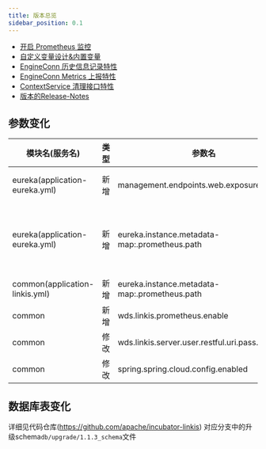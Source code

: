 ```yaml
---
title: 版本总览
sidebar_position: 0.1
--- 
```

- [开启 Prometheus 监控](/deployment/involve-prometheus-into-linkis.md)
- [自定义变量设计&内置变量](/architecture/commons/variable.md)
- [EngineConn 历史信息记录特性](/architecture/computation-governance-services/engine/engine-conn-history.md)
- [EngineConn Metrics 上报特性](/architecture/computation-governance-services/engine/engine-conn-metrics.md)
- [ContextService 清理接口特性](/architecture/public-enhancement-services/context-service/content-service-cleanup.md)
- [版本的Release-Notes](/download/release-notes-1.1.3)

## 参数变化

| 模块名(服务名)| 类型  |     参数名                                                | 默认值             | 描述                                                    |
| ----------- | ----- | -------------------------------------------------------- | ---------------- | ------------------------------------------------------- |
|eureka(application-eureka.yml) | 新增  | management.endpoints.web.exposure.include|refresh,info,health,metrics   | Spring Boot Actuator暴露端口范围|
|eureka(application-eureka.yml)  | 新增   |eureka.instance.metadata-map:.prometheus.path| ${prometheus.path:/actuator/prometheus} | 注册在eureka元数据中的微服务prometheus监控端口|
|common(application-linkis.yml) | 新增  | eureka.instance.metadata-map:.prometheus.path|${prometheus.path:${prometheus.endpoint}} | 同上|
|common       | 新增  |wds.linkis.prometheus.enable  | false|        |
|common  | 修改  | wds.linkis.server.user.restful.uri.pass.auth               | /api/rest_j/v1/actuator/prometheus|                                 |
|common | 修改  | spring.spring.cloud.config.enabled                   | false|                                |

## 数据库表变化

详细见代码仓库(<https://github.com/apache/incubator-linkis>) 对应分支中的升级schema`db/upgrade/1.1.3_schema`文件
